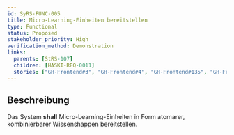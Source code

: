 ```yaml
---
id: SyRS-FUNC-005
title: Micro-Learning-Einheiten bereitstellen
type: Functional
status: Proposed
stakeholder_priority: High
verification_method: Demonstration
links:
  parents: [StRS-107]
  children: [HASKI-REQ-0011]
  stories: ["GH-Frontend#3", "GH-Frontend#4", "GH-Frontend#135", "GH-Frontend#139", "GH-Frontend#190", "GH-Frontend#211", "GH-Frontend#263", "GH-Frontend#264", "GH-Frontend#269", "GH-Frontend#315", "GH-Frontend#331", "GH-Backend#100", "GH-Backend#120", "GH-Backend#121"]
---
```


## Beschreibung
Das System **shall** Micro-Learning-Einheiten in Form atomarer, kombinierbarer Wissenshappen bereitstellen.